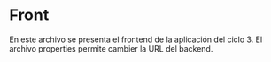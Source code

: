 # Front
En este archivo se presenta el frontend de la aplicación del ciclo 3.
El archivo properties permite cambier la URL del backend.